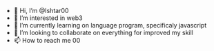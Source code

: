 - 👋 Hi, I’m @Ishtar00
- 👀 I’m interested in web3
- 🌱 I’m currently learning on language program, specificaly javascript
- 💞️ I’m looking to collaborate on everything for improved my skill
- 📫 How to reach me 00

<!---
Ishtar00/Ishtar00 is a ✨ special ✨ repository because its `README.md` (this file) appears on your GitHub profile.
You can click the Preview link to take a look at your changes.
--->
